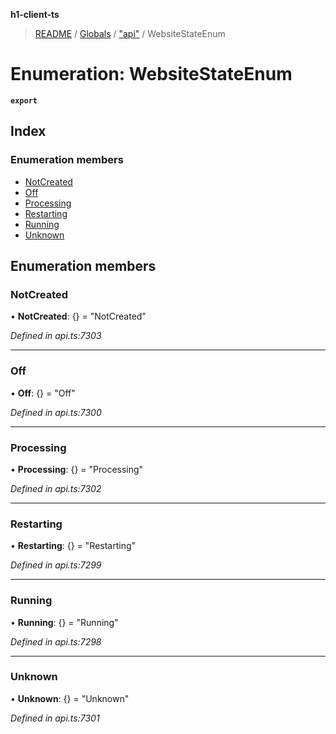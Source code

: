 **h1-client-ts**

> [README](../README.md) / [Globals](../globals.md) / ["api"](../modules/_api_.md) / WebsiteStateEnum

# Enumeration: WebsiteStateEnum

**`export`** 

## Index

### Enumeration members

* [NotCreated](_api_.websitestateenum.md#notcreated)
* [Off](_api_.websitestateenum.md#off)
* [Processing](_api_.websitestateenum.md#processing)
* [Restarting](_api_.websitestateenum.md#restarting)
* [Running](_api_.websitestateenum.md#running)
* [Unknown](_api_.websitestateenum.md#unknown)

## Enumeration members

### NotCreated

•  **NotCreated**: {} = "NotCreated"

*Defined in api.ts:7303*

___

### Off

•  **Off**: {} = "Off"

*Defined in api.ts:7300*

___

### Processing

•  **Processing**: {} = "Processing"

*Defined in api.ts:7302*

___

### Restarting

•  **Restarting**: {} = "Restarting"

*Defined in api.ts:7299*

___

### Running

•  **Running**: {} = "Running"

*Defined in api.ts:7298*

___

### Unknown

•  **Unknown**: {} = "Unknown"

*Defined in api.ts:7301*
